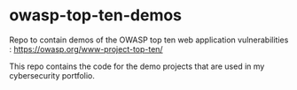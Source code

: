 # owasp-top-ten-demos

Repo to contain demos of the OWASP top ten web application vulnerabilities : https://owasp.org/www-project-top-ten/

This repo contains the code for the demo projects that are used in my cybersecurity portfolio.